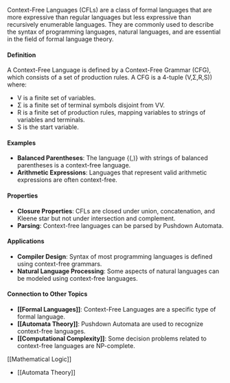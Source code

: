 Context-Free Languages (CFLs) are a class of formal languages that are more expressive than regular languages but less expressive than recursively enumerable languages. They are commonly used to describe the syntax of programming languages, natural languages, and are essential in the field of formal language theory.

#### Definition

A Context-Free Language is defined by a Context-Free Grammar (CFG), which consists of a set of production rules. A CFG is a 4-tuple (V,Σ,R,S)) where:

- V is a finite set of variables.
- Σ is a finite set of terminal symbols disjoint from VV.
- R is a finite set of production rules, mapping variables to strings of variables and terminals.
- S is the start variable.

#### Examples

- **Balanced Parentheses**: The language {(,)} with strings of balanced parentheses is a context-free language.
- **Arithmetic Expressions**: Languages that represent valid arithmetic expressions are often context-free.

#### Properties

- **Closure Properties**: CFLs are closed under union, concatenation, and Kleene star but not under intersection and complement.
- **Parsing**: Context-free languages can be parsed by Pushdown Automata.

#### Applications

- **Compiler Design**: Syntax of most programming languages is defined using context-free grammars.
- **Natural Language Processing**: Some aspects of natural languages can be modeled using context-free languages.

#### Connection to Other Topics

- **[[Formal Languages]]**: Context-Free Languages are a specific type of formal language.
- **[[Automata Theory]]**: Pushdown Automata are used to recognize context-free languages.
- **[[Computational Complexity]]**: Some decision problems related to context-free languages are NP-complete.

 [[Mathematical Logic]]
- [[Automata Theory]]